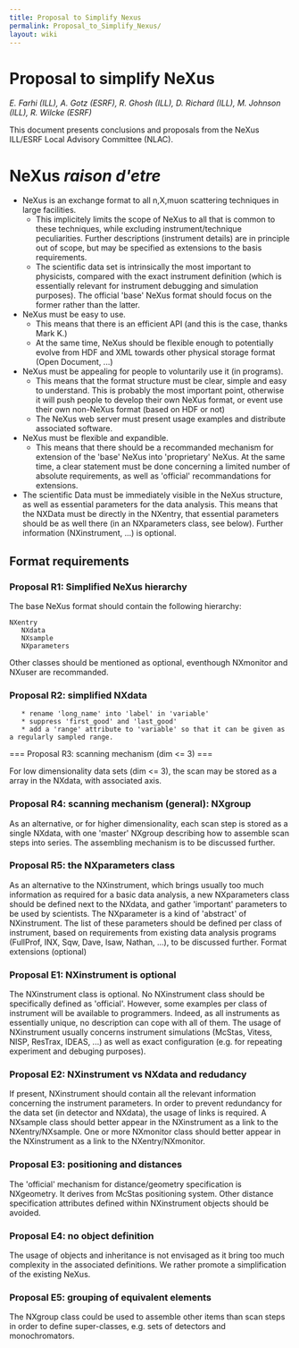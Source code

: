 ```yaml
---
title: Proposal to Simplify Nexus
permalink: Proposal_to_Simplify_Nexus/
layout: wiki
---
```


Proposal to simplify NeXus
==========================

*E. Farhi (ILL), A. Gotz (ESRF), R. Ghosh (ILL), D. Richard (ILL), M.
Johnson (ILL), R. Wilcke (ESRF)*

This document presents conclusions and proposals from the NeXus ILL/ESRF
Local Advisory Committee (NLAC).

NeXus *raison d'etre*
=====================

-   NeXus is an exchange format to all n,X,muon scattering techniques in
    large facilities.
    -   This implicitely limits the scope of NeXus to all that is common
        to these techniques, while excluding instrument/technique
        peculiarities. Further descriptions (instrument details) are in
        principle out of scope, but may be specified as extensions to
        the basis requirements.
    -   The scientific data set is intrinsically the most important to
        physicists, compared with the exact instrument definition (which
        is essentially relevant for instrument debugging and simulation
        purposes). The official 'base' NeXus format should focus on the
        former rather than the latter.
-   NeXus must be easy to use.
    -   This means that there is an efficient API (and this is the case,
        thanks Mark K.)
    -   At the same time, NeXus should be flexible enough to potentially
        evolve from HDF and XML towards other physical storage format
        (Open Document, ...)
-   NeXus must be appealing for people to voluntarily use it (in
    programs).
    -   This means that the format structure must be clear, simple and
        easy to understand. This is probably the most important point,
        otherwise it will push people to develop their own NeXus format,
        or event use their own non-NeXus format (based on HDF or not)
    -   The NeXus web server must present usage examples and distribute
        associated software.
-   NeXus must be flexible and expandible.
    -   This means that there should be a recommanded mechanism for
        extension of the 'base' NeXus into 'proprietary' NeXus. At the
        same time, a clear statement must be done concerning a limited
        number of absolute requirements, as well as 'official'
        recommandations for extensions.
-   The scientific Data must be immediately visible in the NeXus
    structure, as well as essential parameters for the data analysis.
    This means that the NXData must be directly in the NXentry, that
    essential parameters should be as well there (in an NXparameters
    class, see below). Further information (NXinstrument, ...) is
    optional.

Format requirements
-------------------

### Proposal R1: Simplified NeXus hierarchy

The base NeXus format should contain the following hierarchy:

`NXentry`  
`   NXdata`  
`   NXsample`  
`   NXparameters`

Other classes should be mentioned as optional, eventhough NXmonitor and
NXuser are recommanded.

### Proposal R2: simplified NXdata

`   * rename 'long_name' into 'label' in 'variable'`  
`   * suppress 'first_good' and 'last_good'`  
`   * add a 'range' attribute to 'variable' so that it can be given as a regularly sampled range.`

=== Proposal R3: scanning mechanism (dim &lt;= 3) ===

For low dimensionality data sets (dim &lt;= 3), the scan may be stored
as a array in the NXdata, with associated axis.

### Proposal R4: scanning mechanism (general): NXgroup

As an alternative, or for higher dimensionality, each scan step is
stored as a single NXdata, with one 'master' NXgroup describing how to
assemble scan steps into series. The assembling mechanism is to be
discussed further.

### Proposal R5: the NXparameters class

As an alternative to the NXinstrument, which brings usually too much
information as required for a basic data analysis, a new NXparameters
class should be defined next to the NXdata, and gather 'important'
parameters to be used by scientists. The NXparameter is a kind of
'abstract' of NXinstrument. The list of these parameters should be
defined per class of instrument, based on requirements from existing
data analysis programs (FullProf, INX, Sqw, Dave, Isaw, Nathan, ...), to
be discussed further. Format extensions (optional)

### Proposal E1: NXinstrument is optional

The NXinstrument class is optional. No NXinstrument class should be
specifically defined as 'official'. However, some examples per class of
instrument will be available to programmers. Indeed, as all instruments
as essentially unique, no description can cope with all of them. The
usage of NXinstrument usually concerns instrument simulations (McStas,
Vitess, NISP, ResTrax, IDEAS, ...) as well as exact configuration (e.g.
for repeating experiment and debuging purposes).

### Proposal E2: NXinstrument vs NXdata and redudancy

If present, NXinstrument should contain all the relevant information
concerning the instrument parameters. In order to prevent redundancy for
the data set (in detector and NXdata), the usage of links is required. A
NXsample class should better appear in the NXinstrument as a link to the
NXentry/NXsample. One or more NXmonitor class should better appear in
the NXinstrument as a link to the NXentry/NXmonitor.

### Proposal E3: positioning and distances

The 'official' mechanism for distance/geometry specification is
NXgeometry. It derives from McStas positioning system. Other distance
specification attributes defined within NXinstrument objects should be
avoided.

### Proposal E4: no object definition

The usage of objects and inheritance is not envisaged as it bring too
much complexity in the associated definitions. We rather promote a
simplification of the existing NeXus.

### Proposal E5: grouping of equivalent elements

The NXgroup class could be used to assemble other items than scan steps
in order to define super-classes, e.g. sets of detectors and
monochromators.
